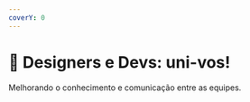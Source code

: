 ```yaml
---
coverY: 0
---
```


# 🤝 Designers e Devs: uni-vos!

Melhorando o conhecimento e comunicação entre as equipes.
